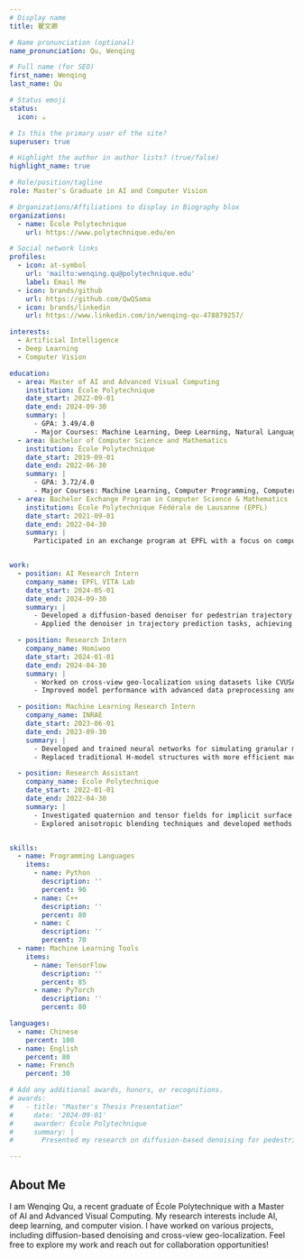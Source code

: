 ```yaml
---
# Display name
title: 瞿文卿

# Name pronunciation (optional)
name_pronunciation: Qu, Wenqing

# Full name (for SEO)
first_name: Wenqing
last_name: Qu

# Status emoji
status:
  icon: ☕️

# Is this the primary user of the site?
superuser: true

# Highlight the author in author lists? (true/false)
highlight_name: true

# Role/position/tagline
role: Master's Graduate in AI and Computer Vision

# Organizations/Affiliations to display in Biography blox
organizations:
  - name: École Polytechnique
    url: https://www.polytechnique.edu/en

# Social network links
profiles:
  - icon: at-symbol
    url: 'mailto:wenqing.qu@polytechnique.edu'
    label: Email Me
  - icon: brands/github
    url: https://github.com/QwQSama
  - icon: brands/linkedin
    url: https://www.linkedin.com/in/wenqing-qu-478879257/

interests:
  - Artificial Intelligence
  - Deep Learning
  - Computer Vision

education:
  - area: Master of AI and Advanced Visual Computing
    institution: École Polytechnique
    date_start: 2022-09-01
    date_end: 2024-09-30
    summary: |
      - GPA: 3.49/4.0
      - Major Courses: Machine Learning, Deep Learning, Natural Language Processing, Deep Reinforcement Learning, Computer Vision
  - area: Bachelor of Computer Science and Mathematics
    institution: École Polytechnique
    date_start: 2019-09-01
    date_end: 2022-06-30
    summary: |
      - GPA: 3.72/4.0
      - Major Courses: Machine Learning, Computer Programming, Computer Graphics, Numerical Methods
  - area: Bachelor Exchange Program in Computer Science & Mathematics
    institution: École Polytechnique Fédérale de Lausanne (EPFL)
    date_start: 2021-09-01
    date_end: 2022-04-30
    summary: |
      Participated in an exchange program at EPFL with a focus on computer science and mathematics.


work:
  - position: AI Research Intern
    company_name: EPFL VITA Lab
    date_start: 2024-05-01
    date_end: 2024-09-30
    summary: |
      - Developed a diffusion-based denoiser for pedestrian trajectory prediction to handle noisy real-world data.
      - Applied the denoiser in trajectory prediction tasks, achieving robust performance in noisy environments.

  - position: Research Intern
    company_name: Homiwoo
    date_start: 2024-01-01
    date_end: 2024-04-30
    summary: |
      - Worked on cross-view geo-localization using datasets like CVUSA and CVACT.
      - Improved model performance with advanced data preprocessing and fine-tuning techniques.

  - position: Machine Learning Research Intern
    company_name: INRAE
    date_start: 2023-06-01
    date_end: 2023-09-30
    summary: |
      - Developed and trained neural networks for simulating granular material behavior in geomechanics.
      - Replaced traditional H-model structures with more efficient machine learning models.

  - position: Research Assistant
    company_name: École Polytechnique
    date_start: 2022-01-01
    date_end: 2022-04-30
    summary: |
      - Investigated quaternion and tensor fields for implicit surface modeling.
      - Explored anisotropic blending techniques and developed methods for skeleton-based implicit surfaces.


skills:
  - name: Programming Languages
    items:
      - name: Python
        description: ''
        percent: 90
      - name: C++
        description: ''
        percent: 80
      - name: C
        description: ''
        percent: 70
  - name: Machine Learning Tools
    items:
      - name: TensorFlow
        description: ''
        percent: 85
      - name: PyTorch
        description: ''
        percent: 80

languages:
  - name: Chinese
    percent: 100
  - name: English
    percent: 80
  - name: French
    percent: 30

# Add any additional awards, honors, or recognitions.
# awards:
#   - title: "Master's Thesis Presentation"
#     date: '2024-09-01'
#     awarder: École Polytechnique
#     summary: |
#       Presented my research on diffusion-based denoising for pedestrian trajectory prediction.

---
```


## About Me

I am Wenqing Qu, a recent graduate of École Polytechnique with a Master of AI and Advanced Visual Computing. My research interests include AI, deep learning, and computer vision. I have worked on various projects, including diffusion-based denoising and cross-view geo-localization. Feel free to explore my work and reach out for collaboration opportunities!
